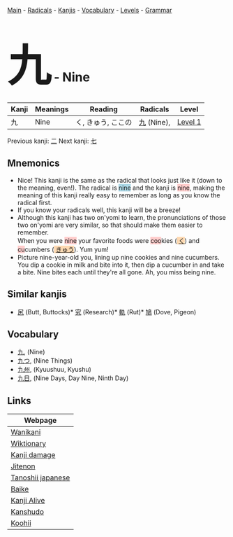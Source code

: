 <style> bigfont {font-size: 100px}</style>
[Main](../index.md) -
[Radicals](../radicals.md) -
[Kanjis](../kanjis.md) -
[Vocabulary](../vocabulary.md) -
[Levels](../levels.md) -
[Grammar](../grammar.md)
# <bigfont> 九</bigfont> - Nine 

| Kanji | Meanings | Reading | Radicals | Level |
| --- | --- | --- | --- | --- |
| 九 | Nine | く, きゅう, ここの | [九](../radicals/九.md) (Nine),  | [Level 1](../levels/wk_level1.md) |

Previous kanji: [二](二.md) Next kanji: [七](七.md) 

## Mnemonics
 * Nice! This kanji is the same as the radical that looks just like it (down to the meaning, even!). The radical is <span style="background-color:#ADD8E6"> nine</span> and the kanji is <span style="background-color:#ffcccb"> nine</span>, making the meaning of this kanji really easy to remember as long as you know the radical first.
* If you know your radicals well, this kanji will be a breeze!
* Although this kanji has two on'yomi to learn, the pronunciations of those two on'yomi are very similar, so that should make them easier to remember.<br />When you were <span style="background-color:#ffcccb"> nine</span> your favorite foods were <span style="background-color:#ffcccb"> coo</span>kies (<span style="background-color:#fed8b1"> [く](https://jisho.org/search/く)</span>) and <span style="background-color:#ffcccb"> cu</span>cumbers (<span style="background-color:#fed8b1"> [きゅう](https://jisho.org/search/きゅう)</span>). Yum yum!
* Picture nine-year-old you, lining up nine cookies and nine cucumbers. You dip a cookie in milk and bite into it, then dip a cucumber in and take a bite. Nine bites each until they're all gone. Ah, you miss being nine.


## Similar kanjis
 * [尻](尻.md) (Butt, Buttocks)* [究](究.md) (Research)* [軌](軌.md) (Rut)* [鳩](鳩.md) (Dove, Pigeon)


## Vocabulary
 * [九](../vocabulary/九.md), (Nine)
* [九つ](../vocabulary/九.md), (Nine Things)
* [九州](../vocabulary/九.md), (Kyuushuu, Kyushu)
* [九日](../vocabulary/九.md), (Nine Days, Day Nine, Ninth Day)



## Links 

| Webpage |
| --- |
| [Wanikani          ](https://www.wanikani.com/kanji/九) |
| [Wiktionary        ](https://en.wiktionary.org/wiki/九) |
| [Kanji damage      ](http://www.kanjidamage.com/kanji/search?utf8=✓&q=九) |
| [Jitenon           ](https://jitenon.com/kanji/九) |
| [Tanoshii japanese ](https://www.tanoshiijapanese.com/dictionary/kanji.cfm?k=九) |
| [Baike             ](https://baike.baidu.com/item/九) |
| [Kanji Alive       ](https://app.kanjialive.com/九) |
| [Kanshudo          ](https://www.kanshudo.com/searchmn?q=九) |
| [Koohii            ](https://kanji.koohii.com/study/kanji/九) |

